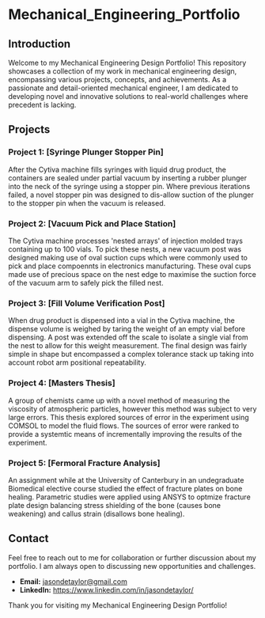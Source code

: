 # Mechanical_Engineering_Portfolio
## Introduction
Welcome to my Mechanical Engineering Design Portfolio! This repository showcases a collection of my work in mechanical engineering design, encompassing various projects, concepts, and achievements. As a passionate and detail-oriented mechanical engineer, I am dedicated to developing novel and innovative solutions to real-world challenges where precedent is lacking.

## Projects
### Project 1: [Syringe Plunger Stopper Pin]
After the Cytiva machine fills syringes with liquid drug product, the containers are sealed under partial vacuum by inserting a rubber plunger into the neck of the syringe using a stopper pin. Where previous iterations failed, a novel stopper pin was designed to dis-allow suction of the plunger to the stopper pin when the vacuum is released.

### Project 2: [Vacuum Pick and Place Station]
The Cytiva machine processes 'nested arrays' of injection molded trays containing up to 100 vials. To pick these nests, a new vacuum post was designed making use of oval suction cups which were commonly used to pick and place compoennts in electronics manufacturing. These oval cups made use of precious space on the nest edge to maximise the suction force of the vacuum arm to safely pick the filled nest.

### Project 3: [Fill Volume Verification Post]
When drug product is dispensed into a vial in the Cytiva machine, the dispense volume is weighed by taring the weight of an empty vial before dispensing. A post was extended off the scale to isolate a single vial from the nest to allow for this weight measurement. The final design was fairly simple in shape but encompassed a complex tolerance stack up taking into account robot arm positional repeatability.

### Project 4: [Masters Thesis]
A group of chemists came up with a novel method of measuring the viscosity of atmospheric particles, however this method was subject to very large errors. This thesis explored sources of error in the experiment using COMSOL to model the fluid flows. The sources of error were ranked to provide a systemtic means of incrementally improving the results of the experiment.

### Project 5: [Fermoral Fracture Analysis]
An assignment while at the University of Canterbury in an undegraduate Biomedical elective course studied the effect of fracture plates on bone healing. Parametric studies were applied using ANSYS to optmize fracture plate design balancing stress shielding of the bone (causes bone weakening) and callus strain (disallows bone healing).

## Contact
Feel free to reach out to me for collaboration or further discussion about my portfolio. I am always open to discussing new opportunities and challenges.

- **Email:** jasondetaylor@gmail.com
- **LinkedIn:** https://www.linkedin.com/in/jasondetaylor/

Thank you for visiting my Mechanical Engineering Design Portfolio!